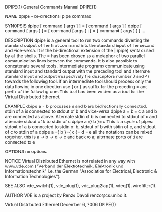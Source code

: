 DPIPE(1)                                                      General Commands Manual                                                     DPIPE(1)

NAME
       dpipe - bi-directional pipe command

SYNOPSIS
       dpipe [ command [ args ] ] = [ command [ args ] ]
       dpipe [ command [ args ] ] = [ command [ args ] ] [ = [ command [ args ] ] ] ...

DESCRIPTION
       dpipe  is  a  general tool to run two commands diverting the standard output of the first command into the standard input of the second and
       vice-versa.  It is the bi-directional extension of the | (pipe) syntax used by all the shells.  The = has been chosen as a metaphor of  two
       parallel  communication  lines  between  the commands.  It is also possible to concatenate several tools. Intermediate programs communicate
       using standard input and standard output with the preceding tool and alternate standard input and  output  (respectively  file  descriptors
       number  3  and  4) towards the following tool.  If an intermediate tool should process only the data flowing in one direction use { or } as
       suffix for the preceding = and prefix of the following one.
       This tool has been written as a tool for the Virtual Distributed Ethernet.

EXAMPLE
       dpipe a = b
       processes a and b are bidirectionally connected: stdin of a is connected to stdout of b and vice-versa
       dpipe a = b = c
       a and b are connected as above. Alternate stdin of b is connected to stdout of c and alternate stdout of b to stdin of c
       dpipe a =} b }= c
       This is a cycle of pipes: stdout of a is connected to stdin of b, stdout of b with stdin of c, and stdout of c to stdin of a
       dpipe a =} b }={ c {= d = e
       all the notations can be mixed together.  this is a -> b -> d -> c and back to a; alternate ports of d are connected to e

OPTIONS
       no options.

NOTICE
       Virtual Distributed Ethernet is not related in any way with www.vde.com ("Verband der Elektrotechnik, Elektronik  und  Informationstechnik"
       i.e. the German "Association for Electrical, Electronic & Information Technologies").

SEE ALSO
       vde_switch(1), vde_plug(1), vde_plug2tap(1), vdeq(1).  wirefilter(1).

AUTHOR
       VDE is a project by Renzo Davoli <renzo@cs.unibo.it>.

Virtual Distributed Ethernet                                     December 6, 2006                                                         DPIPE(1)
